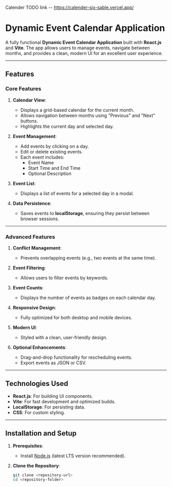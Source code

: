 Calender TODO
link -- https://calender-six-sable.vercel.app/


# Dynamic Event Calendar Application

A fully functional **Dynamic Event Calendar Application** built with **React.js** and **Vite**. The app allows users to manage events, navigate between months, and provides a clean, modern UI for an excellent user experience.

---

## Features

### Core Features
1. **Calendar View**:
   - Displays a grid-based calendar for the current month.
   - Allows navigation between months using "Previous" and "Next" buttons.
   - Highlights the current day and selected day.

2. **Event Management**:
   - Add events by clicking on a day.
   - Edit or delete existing events.
   - Each event includes:
     - Event Name
     - Start Time and End Time
     - Optional Description

3. **Event List**:
   - Displays a list of events for a selected day in a modal.

4. **Data Persistence**:
   - Saves events to **localStorage**, ensuring they persist between browser sessions.

---

### Advanced Features
1. **Conflict Management**:
   - Prevents overlapping events (e.g., two events at the same time).

2. **Event Filtering**:
   - Allows users to filter events by keywords.

3. **Event Counts**:
   - Displays the number of events as badges on each calendar day.

4. **Responsive Design**:
   - Fully optimized for both desktop and mobile devices.

5. **Modern UI**:
   - Styled with a clean, user-friendly design.

6. **Optional Enhancements**:
   - Drag-and-drop functionality for rescheduling events.
   - Export events as JSON or CSV.

---

## Technologies Used
- **React.js**: For building UI components.
- **Vite**: For fast development and optimized builds.
- **LocalStorage**: For persisting data.
- **CSS**: For custom styling.

---

## Installation and Setup

1. **Prerequisites**:
   - Install [Node.js](https://nodejs.org/) (latest LTS version recommended).

2. **Clone the Repository**:
   ```bash
   git clone <repository-url>
   cd <repository-folder>
